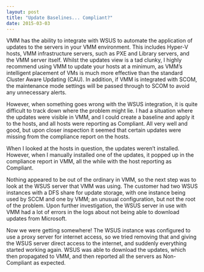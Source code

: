 ```yaml
---
layout: post
title: "Update Baselines... Compliant?"
date: 2015-03-03
---
```


VMM has the ability to integrate with WSUS to automate the application of updates to the servers in your VMM environment. This includes Hyper-V hosts, VMM infrastructure servers, such as PXE and Library servers, and the VMM server itself. Whilst the updates view is a tad clunky, I highly recommend using VMM to update your hosts at a minimum, as VMM’s intelligent placement of VMs is much more effective than the standard Cluster Aware Updating (CAU). In addition, if VMM is integrated with SCOM, the maintenance mode settings will be passed through to SCOM to avoid any unnecessary alerts.

However, when something goes wrong with the WSUS integration, it is quite difficult to track down where the problem might lie. I had a situation where the updates were visible in VMM, and I could create a baseline and apply it to the hosts, and all hosts were reporting as Compliant. All very well and good, but upon closer inspection it seemed that certain updates were missing from the compliance report on the hosts.

When I looked at the hosts in question, the updates weren’t installed. However, when I manually installed one of the updates, it popped up in the compliance report in VMM, all the while with the host reporting as Compliant.

Nothing appeared to be out of the ordinary in VMM, so the next step was to look at the WSUS server that VMM was using. The customer had two WSUS instances with a DFS share for update storage, with one instance being used by SCCM and one by VMM; an unusual configuration, but not the root of the problem. Upon further investigation, the WSUS server in use with VMM had a lot of errors in the logs about not being able to download updates from Microsoft.

Now we were getting somewhere! The WSUS instance was configured to use a proxy server for internet access, so we tried removing that and giving the WSUS server direct access to the internet, and suddenly everything started working again. WSUS was able to download the updates, which then propagated to VMM, and then reported all the servers as Non-Compliant as expected.